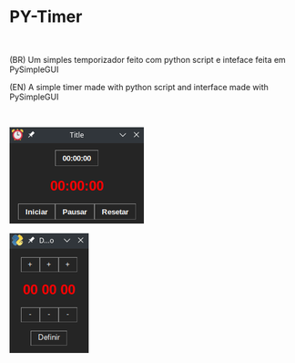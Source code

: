 # PY-Timer

<br>

(BR)
Um simples temporizador feito com python script e inteface feita em PySimpleGUI

(EN)
A simple timer made with python script and interface made with PySimpleGUI

<br>

![](./img/timer.png)

![](./img/timer2.png)